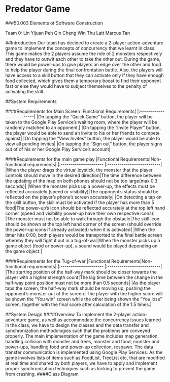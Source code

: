 # Predator Game
###50.003 Elements of Software Construction 

Team 0:
Lin Yijuan
Peh Qin Cheng
Win Thu Latt
Marcus Tan

##Introduction
Our team has decided to create a 2-player action-adventure game to implement the concepts of concurrency that we learnt in class. This game makes the 2 players assume the role of 2 monsters respectively and they have to outwit each other to take the other out. During the game, there would be power-ups to give players an edge over the other and food to help the player during the final confrontation battle. Also, the players will have access to a skill button that they can activate only if they have enough food collected, which gives them a temporary boost to find their opponent fast or else they would have to subject themselves to the penalty of activating the skill.

##System Requirements

####Requirements for Main Screen
|Functional Requirements|
|:--------------------------|
|On tapping the “Quick Game” button, the player will be taken to the Google Play Service’s waiting room, where the player will be randomly matched to an opponent.|
|On tapping the “Invite Player” button, the player would be able to send an invite to his or her friends to compete against|
|On tapping the “View Invites” button, the player would be able to view all pending invites|
|On tapping the “Sign out” button, the player signs out of of his or her Google Play Service’s account|

####Requirements for the main game play
|Functional Requirements|Non-functional requirements|
|:--------------------- |:--------------------------|
|When the player drags the virtual joystick, the monster that the player controls should move in the desired direction|The time difference between the updating of the map on both phones should not be too large(max 0.3 seconds)|
|When the monster picks up a power-up, the effects must be reflected accurately (speed or visibility)|The opponent’s status should be reflected on the player’s phone’s screen accurately|
|On detecting a tap on the skill button, the skill must be activated if the player has more than 5 food|The power-up’s icon should be reflected accurately at the top left hand corner (speed and visibility power-up have their own respective icons)|
|The monster must not be able to walk through the obstacle|The skill icon should be shown at the top left hand corner of the screen (should override the power-up icons if already activated) when it is activated|
|When the timer hits 0:00, both players would be transported to the final battle screen whereby they will fight it out in a tug-of-war|When the monster picks up a game object  (food or power-up), a sound would be played depending on the game object.|

####Requirements for the Tug-of-war
|Functional Requirements|Non-functional requirements|
|:--------------------- |:--------------------------|
|The starting position of the half-way mark should be closer towards the player with a higher strength count|The lag time between the change in the half-way point position must not be more than 0.5 seconds|
|As the player taps the screen, the half-way mark should be moving up, pushing the opponent’s monster out of the screen.|The player with the higher score will be shown the “You win” screen while the other being shown the “You lose” screen, together with the final score after calculation of the 1.5 times.|


##System Design
####Overview
To implement the 2-player action-adventure game, as well as accommodate  the concurrency issues learned in the class, we have to design the classes and the data transfer and synchronization methodologies such that the problems are conveyed properly. The main implementation of the game  includes map generation, handling collision with monster and trees, monster and food, monster and power-ups, handling food and power-up collection, respawn. The data transfer communication is implemented using Google Play Services. As the game involves lists of items such as FoodList, TreeList etc, that are modified at real time and shared by both players, we have to apply and implement proper synchronization techniques such as locking to prevent the game from crashing. 
####Class Diagram
















